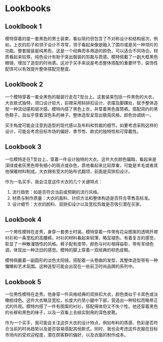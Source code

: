 # Lookbooks
## Looklbook 1

模特穿着的是一套黑色的男士装束，看似简约但包含了不对称设计和结构层次。例如，上衣的扣子和领子设计不寻常，领子看起来像是融入了围巾或是另一种领片的功能。整套服装是纯黑色，这是一个经典而多用途的颜色，可以适合不同场合。材质看起来较厚。纯色设计有助于突出服装的剪裁与质感。模特佩戴了一副大框黑色眼镜，增加了造型的时尚感。这对于买手来说是考虑整体搭配的重要环节，装饰性配饰可以有效提升整体搭配完整度。

## Looklbook 2

一个模特穿着一套全黑色的服装行走在T型台上。这套装束包括一件黑色的大衣，大衣款式独特，领口设计较大，前襟采用斜排扣设计，衣摆及脚踝处，赋予整体造型一种流动感和层次感。模特内搭了黑色上衣，并穿着黑色直筒裤。搭配简约的黑色鞋子，且似乎穿着深色系的袜子。整体造型呈现出极简风格，颜色协调统一。

买手角度可能会注意到造型的现代感以及布料和剪裁的细节。如要考虑采购这样的设计，可能会考虑目标市场的偏好、季节性、款式的独特性和可穿戴性。

## Lookbook 3

一位模特走在T型台上，穿着一件设计独特的大衣。这件大衣颜色偏暗，看起来是深绿或者灰黑色带有细小的斑点或杂色，质地看起来比较厚重，可能是羊毛或者其他保暖材料制成。大衣拥有宽大的贴布式翻领，前面是双排扣设计。

作为一名买手，我会注意这件大衣的几个关键特点：
1. 流行趋势：如是否符合当前或预期的流行风格。
2. 材质与制作质量：大衣的面料、针织方法和整体构造是否符合零售高标准。
3. 设计细节：大衣的颜料、双排扣设计以及宽松剪裁是否吸引潜在买家。

## Lookbook 4

一个男性模特在走秀，身穿一套男士时装。模特穿着一件带有花朵图案的透明开襟衬衫和一条宽松的高腰裤。衬衫的材料看起来轻薄，略显褪色，有着复古的感觉，彰显了一种散漫随性的风格。裤子配有皮带，颜色与衬衫相得益彰，带有军绿色调，体现出一种泛旧的感觉。模特的脚上穿着一双经典的棕色皮鞋。

模特佩戴着一副圆形的淡色太阳镜，搭配着一头卷曲的发型，其整体造型带有一种慵懒和艺术氛围。这种造型可能会出现在一些前卫时尚品牌的系列中。

## Lookbook 5

一位男性模特在走秀。他身穿一件风格经典的双排扣大衣，颜色类似于卡其色或淡橄榄绿色。这件大衣略显宽松，长度大约至小腿中下部，营造出一种轻松而略带正式的外观。模特内搭了一件有图案的衬衫，搭配得体但又不失个性。他还穿着黑色的长裤和黑色的袜子，以及一双看上去结实耐用的深色皮靴。

作为一个买手，我可能会关注这件大衣的设计特点，例如布料的质感、色彩是否符合当前的时尚趋势以及是否容易搭配其他款式。同时，我也会考虑这件衣服在目标市场内的受欢迎程度，潜在顾客群的偏好，以及衣服的制作成本。